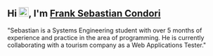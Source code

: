 ## Hi <img src="https://media.giphy.com/media/hvRJCLFzcasrR4ia7z/giphy.gif" width="22px">, I'm [Frank Sebastian Condori](https://github.com/sebascondori/)


"Sebastian is a Systems Engineering student with over 5 months of experience and practice in the area of programming. He is currently collaborating with a tourism company as a Web Applications Tester."

